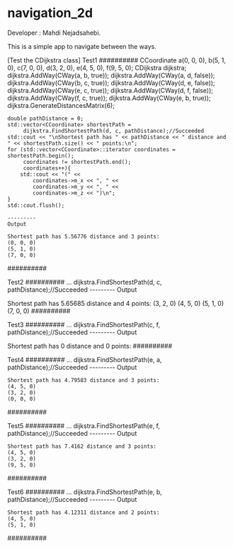 # navigation_2d
Developer : Mahdi Nejadsahebi.

This is a simple app to navigate between the ways.

[Test the CDijkstra class]
Test1
##########
    CCoordinate a(0, 0, 0), b(5, 1, 0), c(7, 0, 0), d(3, 2, 0), e(4, 5, 0), f(9, 5, 0);
    CDijkstra dijkstra;
    dijkstra.AddWay(CWay(a, b, true));
    dijkstra.AddWay(CWay(a, d, false));
    dijkstra.AddWay(CWay(b, c, true));
    dijkstra.AddWay(CWay(d, e, false));
    dijkstra.AddWay(CWay(e, c, true));
    dijkstra.AddWay(CWay(d, f, false));
    dijkstra.AddWay(CWay(f, c, true));
    dijkstra.AddWay(CWay(e, b, true));
    dijkstra.GenerateDistancesMatrix(6);

    double pathDistance = 0;
    std::vector<CCoordinate> shortestPath =
         dijkstra.FindShortestPath(d, c, pathDistance);//Succeeded
    std::cout << "\nShortest path has " << pathDistance << " distance and " << shortestPath.size() << " points:\n";
    for (std::vector<CCoordinate>::iterator coordinates = shortestPath.begin();
         coordinates != shortestPath.end();
         coordinates++){
        std::cout << "(" <<
            coordinates->m_x << ", " <<
            coordinates->m_y << ", " <<
            coordinates->m_z << ")\n";
    }
    std::cout.flush();
    
    ---------
    Output
    
    Shortest path has 5.56776 distance and 3 points:
    (0, 0, 0)
    (5, 1, 0)
    (7, 0, 0)
##########
    
 Test2
##########
    ...
    dijkstra.FindShortestPath(d, c, pathDistance);//Succeeded
    ---------
    Output
    
  Shortest path has 5.65685 distance and 4 points:
  (3, 2, 0)
  (4, 5, 0)
  (5, 1, 0)
  (7, 0, 0)
##########

Test3
##########
    ...
    dijkstra.FindShortestPath(c, f, pathDistance);//Succeeded
    ---------
    Output
    
  Shortest path has 0 distance and 0 points:
##########

Test4
##########
    ...
    dijkstra.FindShortestPath(e, a, pathDistance);//Succeeded
    ---------
    Output
    
    Shortest path has 4.79583 distance and 3 points:
    (4, 5, 0)
    (3, 2, 0)
    (0, 0, 0)
##########

Test5
##########
    ...
    dijkstra.FindShortestPath(e, f, pathDistance);//Succeeded
    ---------
    Output
    
    Shortest path has 7.4162 distance and 3 points:
    (4, 5, 0)
    (3, 2, 0)
    (9, 5, 0)
##########

Test6
##########
    ...
    dijkstra.FindShortestPath(e, b, pathDistance);//Succeeded
    ---------
    Output
    
    Shortest path has 4.12311 distance and 2 points:
    (4, 5, 0)
    (5, 1, 0)
##########


       
